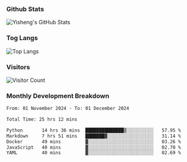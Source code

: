 ### Github Stats
![Yisheng's GitHub Stats](https://github-readme-stats-9qabuvhk1-gongyisheng.vercel.app/api?username=gongyisheng&count_private=true&show_icons=true)
### Tog Langs
![Top Langs](https://github-readme-stats-9qabuvhk1-gongyisheng.vercel.app/api/top-langs/?username=gongyisheng&layout=compact)
### Visitors
![Visitor Count](https://profile-counter.glitch.me/gongyisheng/count.svg)
### Monthly Development Breakdown
<!--START_SECTION:waka-->

```txt
From: 01 November 2024 - To: 01 December 2024

Total Time: 25 hrs 12 mins

Python       14 hrs 36 mins  ██████████████▒░░░░░░░░░░   57.95 %
Markdown     7 hrs 51 mins   ███████▓░░░░░░░░░░░░░░░░░   31.14 %
Docker       49 mins         ▓░░░░░░░░░░░░░░░░░░░░░░░░   03.26 %
JavaScript   40 mins         ▓░░░░░░░░░░░░░░░░░░░░░░░░   02.70 %
YAML         40 mins         ▓░░░░░░░░░░░░░░░░░░░░░░░░   02.69 %
```

<!--END_SECTION:waka-->
